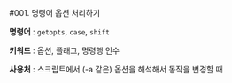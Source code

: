 #001. 명령어 옵션 처리하기

**명령어** : `getopts`, `case`, `shift`

**키워드** : 옵션, 플래그, 명령행 인수

**사용처** : 스크립트에서 (-a 같은) 옵션을 해석해서 동작을 변경할 때


